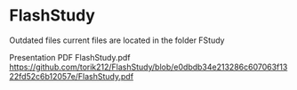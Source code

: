 # FlashStudy

Outdated files current files are located in the folder FStudy


Presentation PDF FlashStudy.pdf
https://github.com/torik212/FlashStudy/blob/e0dbdb34e213286c607063f1322fd52c6b12057e/FlashStudy.pdf
